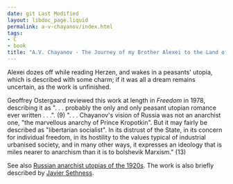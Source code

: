 ```yaml
---
date: git Last Modified
layout: libdoc_page.liquid
permalink: a-v-chayanov/index.html
tags:
- C
- book
title: "A.V. Chayanov - The Journey of my Brother Alexei to the Land of Peasant Utopia"
---
```


Alexei dozes off while reading Herzen, and wakes in a peasants' utopia, which is described with some charm;  if it was all a dream remains uncertain, as the work is unfinished.

Geoffrey Ostergaard reviewed this work at length in <em>Freedom</em> in 1978, describing it as ". . . probably the only and only peasant utopian romance ever written . . .". (9) ". . . Chayanov's vision of Russia was not an anarchist one, "the marvellous anarchy of Prince Kropotkin". But it may fairly be described as "libertarian socialist". In its distrust of the State, in its concern for individual freedom, in its hostility to the values typical of industrial urbanised society, and in many other ways, it expresses an ideology that is miles nearer to anarchism than it is to bolshevik Marxism." (13)

See also <a href="https://ttolk-ru.translate.goog/?p=24774&_x_tr_sch=http&_x_tr_sl=ru&_x_tr_tl=en&_x_tr_hl=en-GB">Russian anarchist utopias of the 1920s</a>. The work is also briefly described by <a href="https://www.thecommoner.org.uk/science-fiction-as-protest-art-part-iii-on-the-shores-of-communist-h-e-avens/">Javier Sethness</a>.